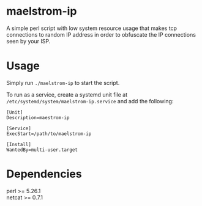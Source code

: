 # maelstrom-ip

A simple perl script with low system resource usage that makes tcp connections to random IP address in order to obfuscate the IP connections seen by your ISP.

# Usage

Simply run `./maelstrom-ip` to start the script. <br />

To run as a service, create a systemd unit file at `/etc/systemd/system/maelstrom-ip.service` and add the following: <br />

```
[Unit]
Description=maestrom-ip

[Service]
ExecStart=/path/to/maelstrom-ip

[Install]
WantedBy=multi-user.target
```


# Dependencies
perl >= 5.26.1 <br />
netcat >= 0.7.1 <br />



